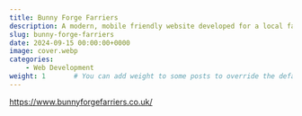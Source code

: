 ```yaml
---
title: Bunny Forge Farriers
description: A modern, mobile friendly website developed for a local farriery business.
slug: bunny-forge-farriers
date: 2024-09-15 00:00:00+0000
image: cover.webp
categories:
    - Web Development
weight: 1       # You can add weight to some posts to override the default sorting (date descending)
---
```


https://www.bunnyforgefarriers.co.uk/
